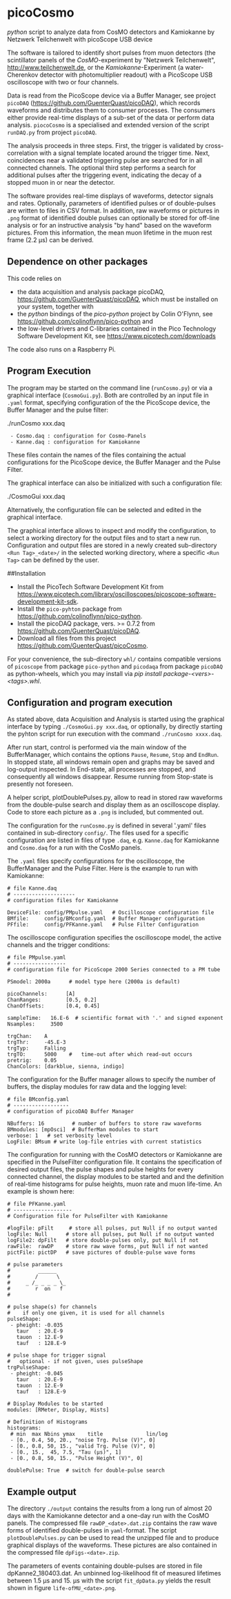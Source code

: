 # picoCosmo

*python* script to analyze data from CosMO detectors and Kamiokanne 
 by Netzwerk Teilchenwelt with picoScope USB device

The software is tailored to identify short pulses from muon detectors (the
scintillator panels of the *CosMO*-experiment by "Netzwerk Teilchenwelt",
<http://www.teilchenwelt.de>, or the *Kamiokanne*-Experiment (a
water-Cherenkov detector with photomultiplier readout) with a PicoScope
USB oscilloscope with two or four channels.


Data is read from the PicoScope device via a Buffer Manager, see project
`picoDAQ` (<https://github.com/GuenterQuast/picoDAQ>),
which records waveforms and distributes them to
consumer processes. The consumers either provide real-time displays of a
sub-set of the data or perform data analysis. `piocoCosmo` is a specialised
and extended version of the script `runDAQ.py` from project `picoDAQ`.
 
The analysis proceeds in three steps. First, the trigger is validated by
cross-correlation with a signal template located around the trigger time.
Next, coincidences near a validated triggering pulse are searched for in all connected channels. The optional third step performs a search for additional pulses after the triggering event, indicating the decay of a stopped muon in or near the detector.

The software provides real-time displays of waveforms, detector signals and rates. Optionally, parameters of identified pulses or of double-pulses are written to files in CSV format. In addition, raw waveforms or pictures in
`.png` format of identified double pulses can optionally be stored for
off-line analysis or for an instructive analysis "by hand" based on the
waveform pictures. From this information, the mean muon lifetime in the
muon rest frame (2.2 µs) can be derived. 


## Dependence on other packages

This code relies on

  - the data acquisition and analysis package
    picoDAQ, <https://github.com/GuenterQuast/picoDAQ>, which
    must be installed on your system, together with
  - the  *python* bindings of the *pico-python* project by Colin
    O'Flynn, see <https://github.com/colinoflynn/pico-python> and
  - the low-level drivers and C-libraries contained in
    the Pico Technology Software Development Kit, see
    <https://www.picotech.com/downloads>

The code also runs on a Raspberry Pi. 

## Program Execution

The program may be started on the command line (`runCosmo.py`) or via a graphical interface (`CosmoGui.py`).
Both are controlled by an input file in `.yaml` format, specifying
configuration of the the PicoScope device, the Buffer Manager and the pulse filter:

   ./runCosmo xxx.daq

     - Cosmo.daq : configuration for Cosmo-Panels
     - Kanne.daq : configuration for Kamiokanne
These files contain the names of the files containing the actual
configurations for the PicoScope device, the Buffer Manager and the
Pulse Filter.

The graphical interface can also be initialized with such a 
configuration file:

   ./CosmoGui xxx.daq

Alternatively, the configuration file can be selected and edited in the graphical interface.

The graphical interface allows to inspect and modify the configuration,
to select a working directory for the output files and to start a new run. Configuration and output files are stored in a newly created sub-directory
`<Run Tag>_<date>/` in the selected working directory, where a 
specific `<Run Tag>` can be defined by the user.


##Installation

  - Install the PicoTech Software Development Kit from
    <https://www.picotech.com/library/oscilloscopes/picoscope-software-development-kit-sdk>.
  - Install the `pico-pyhton` package from
    <https://github.com/colinoflynn/pico-python>.
  - Install the picoDAQ package, vers. >= 0.7.2 from
    <https://github.com/GuenterQuast/picoDAQ>.
  - Download all files from this project
    <https://github.com/GuenterQuast/picoCosmo>.

For your convenience, the sub-directory `whl/` contains
compatible versions of `picoscope` from package
`pico-python` and `picodaqa` from package `picoDAQ` as
python-wheels, which you may install via 
*pip install package-<vers\>-<tags\>.whl*.

## Configuration and program execution

As stated above, data Acquisition and Analysis is started using the
graphical interface by typing `./CosmoGui.py xxx.daq`, or optionally, 
by directly starting the pyhton script for run execution with the
command `./runCosmo xxxx.daq`.

After run start, control is performed via the main window of the
BufferManager, which contains the options `Pause`, `Resume`,
`Stop` and `EndRun`. In stopped state, all windows remain open
and graphs may be saved and log-output inspected. In End-state,
all processes are stopped, and consequently all windows disappear.
Resume running from Stop-state is presently not foreseen. 

A helper script, plotDoublePulses.py, allow to read in stored
raw waveforms from the double-pulse search and display them as an
oscilloscope display. Code to store each picture as a `.png`
is included, but commented out.

The configuration for the `runCosmo.py` is defined in several '.yaml' files contained in sub-directory `config/`. The files used for
a specific configuration are listed in files of type `.daq`, e.g. `Kanne.daq` for Kamiokanne and `Cosmo.daq` for a run with the 
CosMo panels. 

The  `.yaml` files specify configurations for the oscilloscope, the BufferManager and the Pulse Filter. Here is the example to run with Kamiokanne:

    # file Kanne.daq
    # --------------------
    # configuration files for Kamiokanne 

    DeviceFile: config/PMpulse.yaml   # Oscilloscope configuration file
    BMfile:     config/BMconfig.yaml  # Buffer Manager configuration
    PFfile:     config/PFKanne.yaml   # Pulse Filter Configuration 

The oscilloscope configuration specifies the oscilloscope model,
the active channels and the trigger conditions:

    # file PMpulse.yaml
    # -----------------
    # configuration file for PicoScope 2000 Series connected to a PM tube

    PSmodel: 2000a      # model type here (2000a is default)

    picoChannels:      [A]
    ChanRanges:        [0.5, 0.2]
    ChanOffsets:       [0.4, 0.45]

    sampleTime:   16.E-6  # scientific format with '.' and signed exponent 
    Nsamples:     3500

    trgChan:    A
    trgThr:     -45.E-3
    trgTyp:     Falling
    trgTO:      5000    #   time-out after which read-out occurs
    pretrig:    0.05
    ChanColors: [darkblue, sienna, indigo]


The configuration for the Buffer manager allows to specify the
number of buffers, the display modules for raw data and the 
logging level:

    # file BMconfig.yaml
    # ------------------
    # configuration of picoDAQ Buffer Manager 

    NBuffers: 16         # number of buffers to store raw waveforms
    BMmodules: [mpOsci]  # BufferMan modules to start
    verbose: 1   # set verbosity level
    LogFile: BMsum # write log-file entries with current statistics

The configuration for running with the CosMO detectors or Kamiokanne
are specified in the PulseFilter configuration file. It contains 
the specification of desired output files, the pulse shapes and
pulse heights for every connected channel, the display modules
to be started and and the definition of real-time histograms for pulse heights, muon rate and muon life-time. An example is shown
here: 

    # file PFKanne.yaml
    # -------------------
    # Configuration file for PulseFilter with Kamiokanne

    #logFile: pFilt     # store all pulses, put Null if no output wanted
    logFile: Null      # store all pulses, put Null if no output wanted
    logFile2: dpFilt   # store double-pulses only, put Null if not
    rawFile:  rawDP    # store raw wave forms, put Null if not wanted
    pictFile: pictDP   # save pictures of double-pulse wave forms

    # pulse parameters
    #         ______
    #        /      \
    #     _ /_ _ _ _ \_
    #        r  on   f
    #

    # pulse shape(s) for channels
    #    if only one given, it is used for all channels
    pulseShape:
     - pheight: -0.035
       taur   : 20.E-9
       tauon  : 12.E-9 
       tauf   : 128.E-9 

    # pulse shape for trigger signal
    #   optional - if not given, uses pulseShape
    trgPulseShape:
     - pheight: -0.045
       taur   : 20.E-9
       tauon  : 12.E-9 
       tauf   : 128.E-9 

    # Display Modules to be started  
    modules: [RMeter, Display, Hists]

    # Definition of Histograms
    histograms:
     # min  max Nbins ymax    title              lin/log
     - [0., 0.4, 50, 20., "noise Trg. Pulse (V)", 0]
     - [0., 0.8, 50, 15., "valid Trg. Pulse (V)", 0]
     - [0., 15.,  45, 7.5, "Tau (µs)", 1]
     - [0., 0.8, 50, 15., "Pulse Height (V)", 0]

    doublePulse: True  # switch for double-pulse search


## Example output

The directory `./output` contains the results from a long run of almost
20 days with the Kamiokanne detector and a one-day run with the CosMO
panels. The compressed file `rawDP_<date>.dat.zip` contains the 
raw wave forms of identified double-pulses in `yaml`-format. The
script `plotDoublePulses.py` can be used to read the unzipped file and to
produce graphical displays of the waveforms. These pictures are also contained in the compressed file `dpFigs-<date>.zip`. 

The parameters of events containing double-pulses are stored in file
dpKanne2_180403.dat. An unbinned log-likelihood fit of measured
lifetimes between 1.5 µs and 15. µs with the script `fit_dpData.py`
yields the result shown in figure `life-ofMU_<date>.png`.


